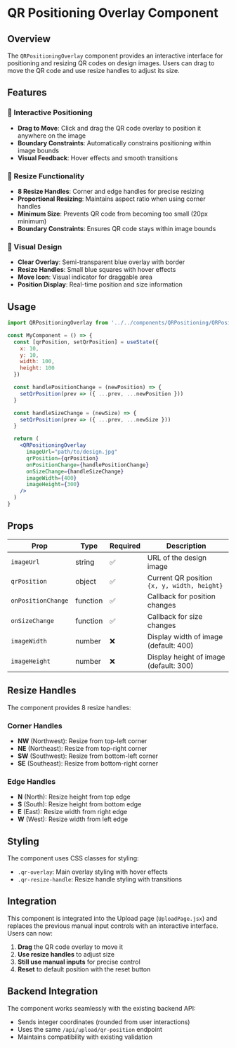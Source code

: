 # QR Positioning Overlay Component

## Overview
The `QRPositioningOverlay` component provides an interactive interface for positioning and resizing QR codes on design images. Users can drag to move the QR code and use resize handles to adjust its size.

## Features

### 🎯 Interactive Positioning
- **Drag to Move**: Click and drag the QR code overlay to position it anywhere on the image
- **Boundary Constraints**: Automatically constrains positioning within image bounds
- **Visual Feedback**: Hover effects and smooth transitions

### 📏 Resize Functionality
- **8 Resize Handles**: Corner and edge handles for precise resizing
- **Proportional Resizing**: Maintains aspect ratio when using corner handles
- **Minimum Size**: Prevents QR code from becoming too small (20px minimum)
- **Boundary Constraints**: Ensures QR code stays within image bounds

### 🎨 Visual Design
- **Clear Overlay**: Semi-transparent blue overlay with border
- **Resize Handles**: Small blue squares with hover effects
- **Move Icon**: Visual indicator for draggable area
- **Position Display**: Real-time position and size information

## Usage

```jsx
import QRPositioningOverlay from '../../components/QRPositioning/QRPositioningOverlay'

const MyComponent = () => {
  const [qrPosition, setQrPosition] = useState({
    x: 10,
    y: 10,
    width: 100,
    height: 100
  })

  const handlePositionChange = (newPosition) => {
    setQrPosition(prev => ({ ...prev, ...newPosition }))
  }

  const handleSizeChange = (newSize) => {
    setQrPosition(prev => ({ ...prev, ...newSize }))
  }

  return (
    <QRPositioningOverlay
      imageUrl="path/to/design.jpg"
      qrPosition={qrPosition}
      onPositionChange={handlePositionChange}
      onSizeChange={handleSizeChange}
      imageWidth={400}
      imageHeight={300}
    />
  )
}
```

## Props

| Prop | Type | Required | Description |
|------|------|----------|-------------|
| `imageUrl` | string | ✅ | URL of the design image |
| `qrPosition` | object | ✅ | Current QR position `{x, y, width, height}` |
| `onPositionChange` | function | ✅ | Callback for position changes |
| `onSizeChange` | function | ✅ | Callback for size changes |
| `imageWidth` | number | ❌ | Display width of image (default: 400) |
| `imageHeight` | number | ❌ | Display height of image (default: 300) |

## Resize Handles

The component provides 8 resize handles:

### Corner Handles
- **NW** (Northwest): Resize from top-left corner
- **NE** (Northeast): Resize from top-right corner  
- **SW** (Southwest): Resize from bottom-left corner
- **SE** (Southeast): Resize from bottom-right corner

### Edge Handles
- **N** (North): Resize height from top edge
- **S** (South): Resize height from bottom edge
- **E** (East): Resize width from right edge
- **W** (West): Resize width from left edge

## Styling

The component uses CSS classes for styling:
- `.qr-overlay`: Main overlay styling with hover effects
- `.qr-resize-handle`: Resize handle styling with transitions

## Integration

This component is integrated into the Upload page (`UploadPage.jsx`) and replaces the previous manual input controls with an interactive interface. Users can now:

1. **Drag** the QR code overlay to move it
2. **Use resize handles** to adjust size
3. **Still use manual inputs** for precise control
4. **Reset** to default position with the reset button

## Backend Integration

The component works seamlessly with the existing backend API:
- Sends integer coordinates (rounded from user interactions)
- Uses the same `/api/upload/qr-position` endpoint
- Maintains compatibility with existing validation

